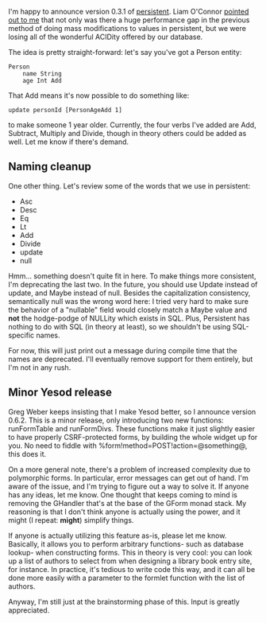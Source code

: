 I'm happy to announce version 0.3.1 of [persistent](http://hackage.haskell.org/package/persistent). Liam O'Connor [pointed out to me](https://github.com/snoyberg/yesod/issues/#issue/14) that not only was there a huge performance gap in the previous method of doing mass modifications to values in persistent, but we were losing all of the wonderful ACIDity offered by our database.

The idea is pretty straight-forward: let's say you've got a Person entity:

    Person
        name String
        age Int Add

That Add means it's now possible to do something like:

    update personId [PersonAgeAdd 1]

to make someone 1 year older. Currently, the four verbs I've added are Add, Subtract, Multiply and Divide, though in theory others could be added as well. Let me know if there's demand.

## Naming cleanup

One other thing. Let's review some of the words that we use in persistent:

* Asc
* Desc
* Eq
* Lt
* Add
* Divide
* update
* null

Hmm... something doesn't quite fit in here. To make things more consistent, I'm deprecating the last two. In the future, you should use Update instead of update, and Maybe instead of null. Besides the capitalization consistency, semantically null was the wrong word here: I tried very hard to make sure the behavior of a "nullable" field would closely match a Maybe value and **not** the hodge-podge of NULLity which exists in SQL. Plus, Persistent has nothing to do with SQL (in theory at least), so we shouldn't be using SQL-specific names.

For now, this will just print out a message during compile time that the names are deprecated. I'll eventually remove support for them entirely, but I'm not in any rush.

## Minor Yesod release

Greg Weber keeps insisting that I make Yesod better, so I announce version 0.6.2. This is a minor release, only introducing two new functions: runFormTable and runFormDivs. These functions make it just slightly easier to have properly CSRF-protected forms, by building the whole widget up for you. No need to fiddle with %form!method=POST!action=@something@, this does it.

On a more general note, there's a problem of increased complexity due to polymorphic forms. In particular, error messages can get out of hand. I'm aware of the issue, and I'm trying to figure out a way to solve it. If anyone has any ideas, let me know. One thought that keeps coming to mind is removing the GHandler that's at the base of the GForm monad stack. My reasoning is that I don't think anyone is actually using the power, and it might (I repeat: **might**) simplify things.

If anyone is actually utilizing this feature as-is, please let me know. Basically, it allows you to perform arbitrary functions- such as database lookup- when constructing forms. This in theory is very cool: you can look up a list of authors to select from when designing a library book entry site, for instance. In practice, it's tedious to write code this way, and it can all be done more easily with a parameter to the formlet function with the list of authors.

Anyway, I'm still just at the brainstorming phase of this. Input is greatly appreciated.
